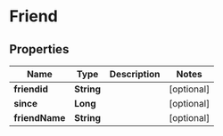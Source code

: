 
# Friend

## Properties
Name | Type | Description | Notes
------------ | ------------- | ------------- | -------------
**friendid** | **String** |  |  [optional]
**since** | **Long** |  |  [optional]
**friendName** | **String** |  |  [optional]



